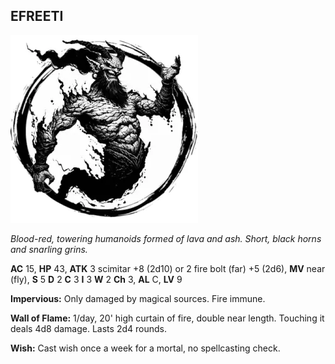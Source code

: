 ## EFREETI

![](images/efreeti.webp)

_Blood-red, towering humanoids formed of lava and ash. Short, black horns and snarling grins._

**AC** 15, **HP** 43, **ATK** 3 scimitar +8 (2d10) or 2 fire bolt (far) +5 (2d6), **MV** near (fly), **S** 5 **D** 2 **C** 3 **I** 3 **W** 2 **Ch** 3, **AL** C, **LV** 9

**Impervious:** Only damaged by magical sources. Fire immune.

**Wall of Flame:** 1/day, 20' high curtain of fire, double near length. Touching it deals 4d8 damage. Lasts 2d4 rounds.

**Wish:** Cast wish once a week for a mortal, no spellcasting check.

